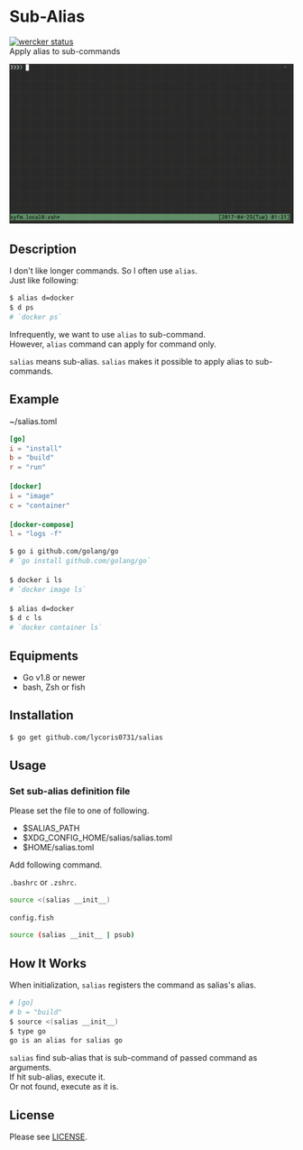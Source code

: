 # Sub-Alias
[![wercker status](https://app.wercker.com/status/33e127b80f4ea96bc02dc4bfac4dbdac/s/master "wercker status")](https://app.wercker.com/project/byKey/33e127b80f4ea96bc02dc4bfac4dbdac)  
Apply alias to sub-commands

![DEMO](./demo.gif)  

## Description  
I don't like longer commands. So I often use `alias`.  
Just like following:  
``` sh
$ alias d=docker
$ d ps
# `docker ps`
```

Infrequently, we want to use `alias` to sub-command.  
However, `alias` command can apply for command only.  

`salias` means sub-alias. `salias` makes it possible to apply alias to sub-commands.  

## Example
~/salias.toml
``` toml 
[go]
i = "install"
b = "build"
r = "run"

[docker]
i = "image"
c = "container"

[docker-compose]
l = "logs -f"
```

``` bash
$ go i github.com/golang/go
# `go install github.com/golang/go` 

$ docker i ls
# `docker image ls`

$ alias d=docker
$ d c ls
# `docker container ls`
```

## Equipments
- Go v1.8 or newer
- bash, Zsh or fish

## Installation
``` sh
$ go get github.com/lycoris0731/salias
```

## Usage
### Set sub-alias definition file
Please set the file to one of following.  
- $SALIAS_PATH
- $XDG_CONFIG_HOME/salias/salias.toml
- $HOME/salias.toml

Add following command.  

`.bashrc` or `.zshrc`.  
``` sh
source <(salias __init__)
```

`config.fish`
``` sh
source (salias __init__ | psub)
```

## How It Works
When initialization, `salias` registers the command as salias's alias.  
``` sh
# [go]
# b = "build"
$ source <(salias __init__)
$ type go
go is an alias for salias go
```

`salias` find sub-alias that is sub-command of passed command as arguments.  
If hit sub-alias, execute it.  
Or not found, execute as it is.  

## License
Please see [LICENSE](./LICENSE).
